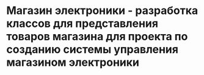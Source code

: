 # Магазин электроники - разработка классов для представления товаров магазина для проекта по созданию системы управления магазином электроники